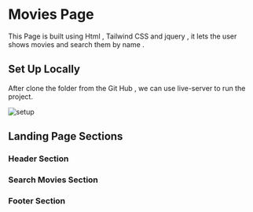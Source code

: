 # Movies Page
This Page is built using Html , Tailwind CSS and jquery , it lets the user shows movies and search them by name . 

## Set Up Locally 
After clone the folder from the Git Hub , we can use live-server to run the project.


![setup](https://user-images.githubusercontent.com/46220562/106352235-eee7c200-62e9-11eb-8fce-fa40a3e5350f.PNG)

## Landing Page Sections

### Header Section 

### Search Movies Section

### Footer Section

